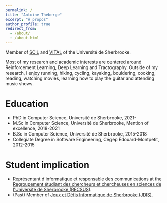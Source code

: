```yaml
---
permalink: /
title: "Antoine Théberge"
excerpt: "À propos"
author_profile: true
redirect_from: 
  - /about/
  - /about.html
---
```


Member of [SCIL](http://scil.usherbrooke.ca/en/) and [VITAL](https://vitalab.github.io/) of the Université de Sherbrooke.

Most of my research and academic interests are centered around Reinforcement Learning, Deep Learning and Tractography.
Outside of my research, I enjoy running, hiking, cycling, kayaking, bouldering, cooking, reading, watching movies, learning how to play the guitar and attending music shows.

Education
======

- PhD in Computer Science, Université de Sherbrooke, 2021-
- M.Sc in Computer Science, Université de Sherbrooke, Mention of excellence, 2018-2021
- B.Sc in Computer Science, Université de Sherbrooke, 2015-2018
- Collegiate Degree in Software Engineering, Cégep Édouard-Montpetit, 2012-2015

Student implication
======

- Représentant d'informatique et responsable des communications at the [Regroupement étudiant des chercheurs et chercheuses en sciences de l'Université de Sherbrooke (RECSUS)](https://www.recsus.org/).
- (Past) Member of [Jeux et Défis Informatique de Sherbrooke (JDIS)](https://jdis.ca/).
